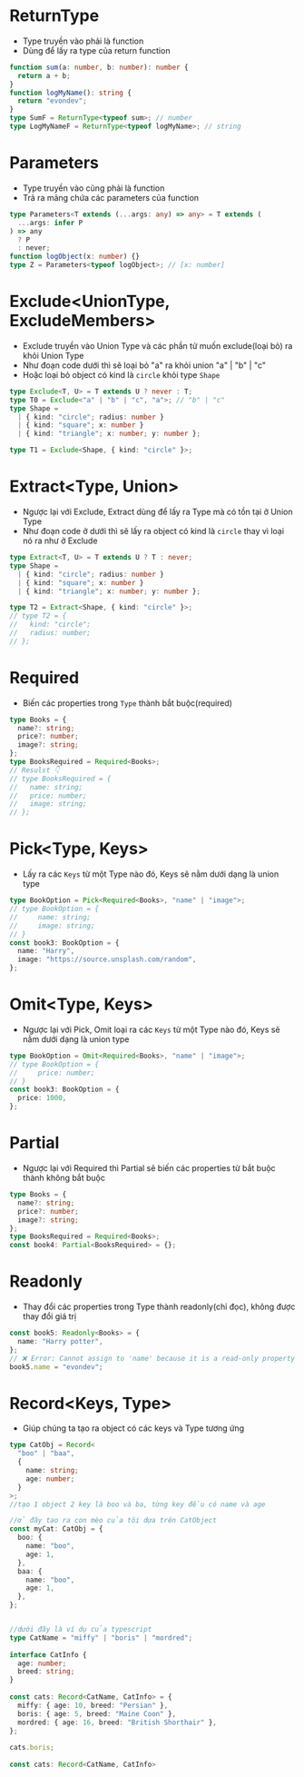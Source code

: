 # ReturnType<Type>

- Type truyền vào phải là function
- Dùng để lấy ra type của return function

```ts
function sum(a: number, b: number): number {
  return a + b;
}
function logMyName(): string {
  return "evondev";
}
type SumF = ReturnType<typeof sum>; // number
type LogMyNameF = ReturnType<typeof logMyName>; // string
```

# Parameters<Type>

- Type truyền vào cũng phải là function
- Trả ra mảng chứa các parameters của function

```ts
type Parameters<T extends (...args: any) => any> = T extends (
  ...args: infer P
) => any
  ? P
  : never;
function logObject(x: number) {}
type Z = Parameters<typeof logObject>; // [x: number]
```

# Exclude<UnionType, ExcludeMembers>

- Exclude truyền vào Union Type và các phần tử muốn exclude(loại bỏ) ra khỏi Union Type
- Như đoạn code dưới thì sẽ loại bỏ "a" ra khỏi union "a" | "b" | "c"
- Hoặc loại bỏ object có kind là `circle` khỏi type `Shape`

```ts
type Exclude<T, U> = T extends U ? never : T;
type T0 = Exclude<"a" | "b" | "c", "a">; // "b" | "c"
type Shape =
  | { kind: "circle"; radius: number }
  | { kind: "square"; x: number }
  | { kind: "triangle"; x: number; y: number };

type T1 = Exclude<Shape, { kind: "circle" }>;
```

# Extract<Type, Union>

- Ngược lại với Exclude, Extract dùng để lấy ra Type mà có tồn tại ở Union Type
- Như đoạn code ở dưới thì sẽ lấy ra object có kind là `circle` thay vì loại nó ra như ở Exclude

```ts
type Extract<T, U> = T extends U ? T : never;
type Shape =
  | { kind: "circle"; radius: number }
  | { kind: "square"; x: number }
  | { kind: "triangle"; x: number; y: number };

type T2 = Extract<Shape, { kind: "circle" }>;
// type T2 = {
//   kind: "circle";
//   radius: number;
// };
```

# Required<Type>

- Biến các properties trong `Type` thành bắt buộc(required)

```ts
type Books = {
  name?: string;
  price?: number;
  image?: string;
};
type BooksRequired = Required<Books>;
// Resulst 👇
// type BooksRequired = {
//   name: string;
//   price: number;
//   image: string;
// };
```

# Pick<Type, Keys>

- Lấy ra các `Keys` từ một Type nào đó, Keys sẽ nằm dưới dạng là union type

```ts
type BookOption = Pick<Required<Books>, "name" | "image">;
// type BookOption = {
//     name: string;
//     image: string;
// }
const book3: BookOption = {
  name: "Harry",
  image: "https://source.unsplash.com/random",
};
```

# Omit<Type, Keys>

- Ngược lại với Pick, Omit loại ra các `Keys` từ một Type nào đó, Keys sẽ nằm dưới dạng là union type

```ts
type BookOption = Omit<Required<Books>, "name" | "image">;
// type BookOption = {
//     price: number;
// }
const book3: BookOption = {
  price: 1000,
};
```

# Partial<Type>

- Ngược lại với Required thì Partial sẽ biến các properties từ bắt buộc thành không bắt buộc

```ts
type Books = {
  name?: string;
  price?: number;
  image?: string;
};
type BooksRequired = Required<Books>;
const book4: Partial<BooksRequired> = {};
```

# Readonly<Type>

- Thay đổi các properties trong Type thành readonly(chỉ đọc), không được thay đổi giá trị

```ts
const book5: Readonly<Books> = {
  name: "Harry potter",
};
// ❌ Error: Cannot assign to 'name' because it is a read-only property.ts(2540)
book5.name = "evondev";
```

# Record<Keys, Type>

- Giúp chúng ta tạo ra object có các keys và Type tương ứng

```ts
type CatObj = Record<
  "boo" | "baa",
  {
    name: string;
    age: number;
  }
>;
//tạo 1 object 2 key là boo và ba, từng key đều có name và age

//ở đây tạo ra con mèo của tôi dựa trên CatObject 
const myCat: CatObj = {
  boo: {
    name: "boo",
    age: 1,
  },
  baa: {
    name: "boo",
    age: 1,
  },
};


//dưới đây là ví dụ của typescript
type CatName = "miffy" | "boris" | "mordred";
 
interface CatInfo {
  age: number;
  breed: string;
}
 
const cats: Record<CatName, CatInfo> = {
  miffy: { age: 10, breed: "Persian" },
  boris: { age: 5, breed: "Maine Coon" },
  mordred: { age: 16, breed: "British Shorthair" },
};
 
cats.boris;
 
const cats: Record<CatName, CatInfo>
```
